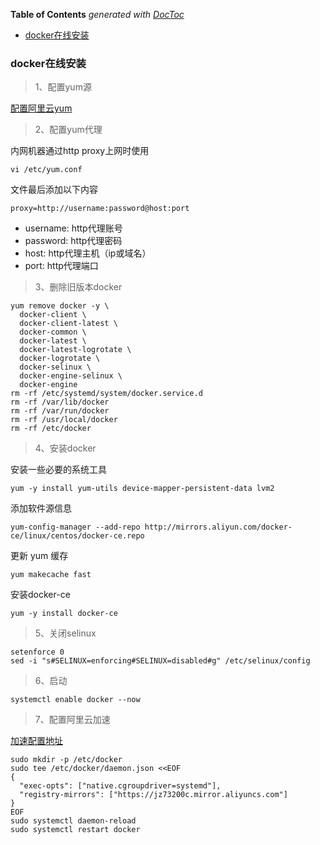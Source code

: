 <!-- START doctoc generated TOC please keep comment here to allow auto update -->
<!-- DON'T EDIT THIS SECTION, INSTEAD RE-RUN doctoc TO UPDATE -->
**Table of Contents**  *generated with [DocToc](https://github.com/thlorenz/doctoc)*

- [docker在线安装](#docker%E5%9C%A8%E7%BA%BF%E5%AE%89%E8%A3%85)

<!-- END doctoc generated TOC please keep comment here to allow auto update -->

### docker在线安装

> 1、配置yum源

[配置阿里云yum](https://www.cnblogs.com/operationhome/p/11094493.html)

> 2、配置yum代理

内网机器通过http proxy上网时使用

    vi /etc/yum.conf
    
文件最后添加以下内容

    proxy=http://username:password@host:port
    
- username: http代理账号
- password: http代理密码
- host: http代理主机（ip或域名）
- port: http代理端口

> 3、删除旧版本docker

    yum remove docker -y \
      docker-client \
      docker-client-latest \
      docker-common \
      docker-latest \
      docker-latest-logrotate \
      docker-logrotate \
      docker-selinux \
      docker-engine-selinux \
      docker-engine
    rm -rf /etc/systemd/system/docker.service.d
    rm -rf /var/lib/docker
    rm -rf /var/run/docker
    rm -rf /usr/local/docker
    rm -rf /etc/docker
    
> 4、安装docker

安装一些必要的系统工具

    yum -y install yum-utils device-mapper-persistent-data lvm2
    
添加软件源信息

    yum-config-manager --add-repo http://mirrors.aliyun.com/docker-ce/linux/centos/docker-ce.repo
    
更新 yum 缓存

    yum makecache fast
    
安装docker-ce

    yum -y install docker-ce
    
> 5、关闭selinux

    setenforce 0
    sed -i "s#SELINUX=enforcing#SELINUX=disabled#g" /etc/selinux/config
    
> 6、启动

    systemctl enable docker --now
    
> 7、配置阿里云加速

[加速配置地址](https://cr.console.aliyun.com/cn-hangzhou/instances/mirrors)

    sudo mkdir -p /etc/docker
    sudo tee /etc/docker/daemon.json <<EOF
    {
      "exec-opts": ["native.cgroupdriver=systemd"],
      "registry-mirrors": ["https://jz73200c.mirror.aliyuncs.com"]
    }
    EOF
    sudo systemctl daemon-reload
    sudo systemctl restart docker
   